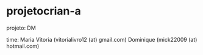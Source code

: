 # projetocrian-a


projeto: DM

time: Maria Vitoria (vitorialivro12 (at) gmail.com) Dominique (mick22009 (at) hotmail.com)
